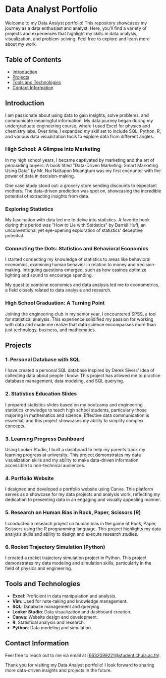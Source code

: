 # Data Analyst Portfolio

Welcome to my Data Analyst portfolio! This repository showcases my journey as a data enthusiast and analyst. Here, you'll find a variety of projects and experiences that highlight my skills in data analysis, visualization, and problem-solving. Feel free to explore and learn more about my work.

## Table of Contents
- [Introduction](#introduction)
- [Projects](#projects)
- [Tools and Technologies](#tools-and-technologies)
- [Contact Information](#contact-information)

## Introduction
I am passionate about using data to gain insights, solve problems, and communicate meaningful information. My data journey began during my undergraduate engineering course, where I used Excel for physics and chemistry labs. Over time, I expanded my skill set to include SQL, Python, R, and various data visualization tools to explore data from different angles.

### High School: A Glimpse into Marketing
In my high school years, I became captivated by marketing and the art of persuading buyers. A book titled "Data-Driven Marketing: Smart Marketing Using Data" by Mr. Nui Nattapon Muangtum was my first encounter with the power of data in decision-making.

One case study stood out: a grocery store sending discounts to expectant mothers. The data-driven prediction was spot on, showcasing the incredible potential of extracting insights from data.

### Exploring Statistics
My fascination with data led me to delve into statistics. A favorite book during this period was "How to Lie with Statistics" by Darrell Huff, an unconventional yet eye-opening exploration of statistics' deceptive potential.

### Connecting the Dots: Statistics and Behavioral Economics
I started connecting my knowledge of statistics to areas like behavioral economics, examining human behavior in relation to money and decision-making. Intriguing questions emerged, such as how casinos optimize lighting and sound to encourage spending.

My quest to combine economics and data analysis led me to econometrics, a field closely related to data analysis and research.

### High School Graduation: A Turning Point
Joining the engineering club in my senior year, I encountered SPSS, a tool for statistical analysis. This experience solidified my passion for working with data and made me realize that data science encompasses more than just technology, business, and mathematics.

## Projects
### 1. Personal Database with SQL
I have created a personal SQL database inspired by Derek Sivers' idea of collecting data about people I know. This project has allowed me to practice database management, data modeling, and SQL querying.

### 2. Statistics Education Slides
I prepared statistics slides based on my bootcamp and engineering statistics knowledge to teach high school students, particularly those majoring in mathematics and science. Effective data communication is essential, and this project showcases my ability to simplify complex concepts.

### 3. Learning Progress Dashboard
Using Looker Studio, I built a dashboard to help my parents track my learning progress at university. This project demonstrates my data visualization skills and my ability to make data-driven information accessible to non-technical audiences.

### 4. Portfolio Website
I designed and developed a portfolio website using Canva. This platform serves as a showcase for my data projects and analysis work, reflecting my dedication to presenting data in an engaging and visually appealing manner.

### 5. Research on Human Bias in Rock, Paper, Scissors (R)
I conducted a research project on human bias in the game of Rock, Paper, Scissors using the R programming language. This project highlights my data analysis skills and ability to design and execute research studies.

### 6. Rocket Trajectory Simulation (Python)
I created a rocket trajectory simulation project in Python. This project demonstrates my data modeling and simulation skills, particularly in the field of physics and engineering.

## Tools and Technologies
- **Excel**: Proficient in data manipulation and analysis.
- **Vim**: Used for note-taking and knowledge management.
- **SQL**: Database management and querying.
- **Looker Studio**: Data visualization and dashboard creation.
- **Canva**: Website design and development.
- **R**: Statistical analysis and research.
- **Python**: Data modeling and simulation.

## Contact Information
Feel free to reach out to me via email at [6632099221@student.chula.ac.th).

Thank you for visiting my Data Analyst portfolio! I look forward to sharing more data-driven insights and projects in the future.
